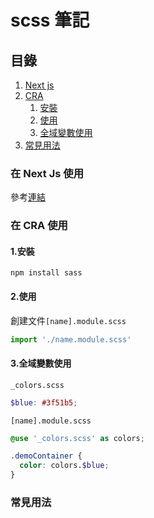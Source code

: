 # scss 筆記

## 目錄
1. [Next js](#在-Next-Js-使用)
2. [CRA](#在-CRA-使用)
   1. [安裝](#1.安裝)
   2. [使用](#2.使用)
   3. [全域變數使用](#3.全域變數使用)
3. [常見用法](#常見用法)

### 在 Next Js 使用
參考[連結](https://github.com/areslin1201/note/blob/main/1.js_ts/next_js/README.blog_simple.md#%E4%BD%BF%E7%94%A8sassscss)

### 在 CRA 使用
#### 1.安裝
```shell
npm install sass
```

#### 2.使用
創建文件`[name].module.scss`
```js
import './name.module.scss'
```

#### 3.全域變數使用
`_colors.scss`
```scss
$blue: #3f51b5;
```

`[name].module.scss`
```scss
@use '_colors.scss' as colors;

.demoContainer {
  color: colors.$blue;
}
```

### 常見用法